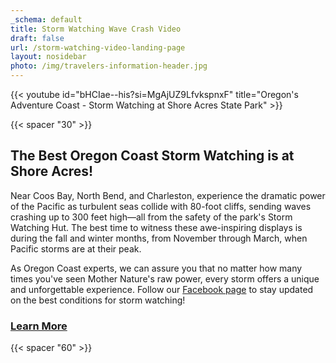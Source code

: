 ```yaml
---
_schema: default
title: Storm Watching Wave Crash Video
draft: false
url: /storm-watching-video-landing-page
layout: nosidebar
photo: /img/travelers-information-header.jpg
---
```

{{< youtube id="bHCIae--his?si=MgAjUZ9LfvkspnxF" title="Oregon's Adventure Coast - Storm Watching at Shore Acres State Park" >}}

{{< spacer "30" >}}

## The Best Oregon Coast Storm Watching is at Shore Acres!

Near Coos Bay, North Bend, and Charleston, experience the dramatic power of the Pacific as turbulent seas collide with 80-foot cliffs, sending waves crashing up to 300 feet high—all from the safety of the park's Storm Watching Hut. The best time to witness these awe-inspiring displays is during the fall and winter months, from November through March, when Pacific storms are at their peak.

As Oregon Coast experts, we can assure you that no matter how many times you've seen Mother Nature's raw power, every storm offers a unique and unforgettable experience. Follow our [Facebook page](https://www.facebook.com/OregonsAdventureCoast) to stay updated on the best conditions for storm watching!

### <a class="learn-more-anywhere-btn" target="" href="/storm-watching">Learn More</a>

{{< spacer "60" >}}